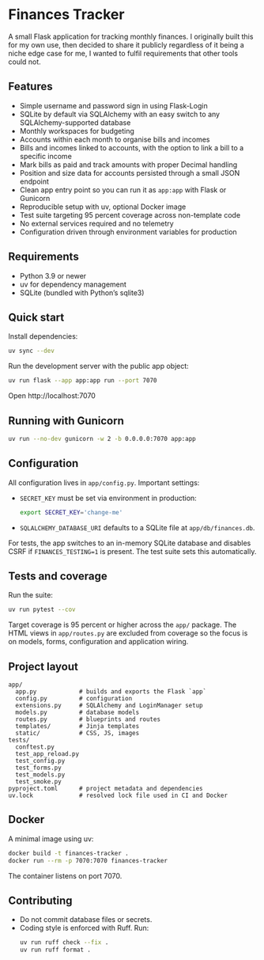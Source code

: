 # Finances Tracker

A small Flask application for tracking monthly finances. I originally built this for my own use, then decided to share it publicly regardless of it being a niche edge case for me, I wanted to fulfil requirements that other tools could not.

## Features

- Simple username and password sign in using Flask-Login
- SQLite by default via SQLAlchemy with an easy switch to any SQLAlchemy-supported database
- Monthly workspaces for budgeting
- Accounts within each month to organise bills and incomes
- Bills and incomes linked to accounts, with the option to link a bill to a specific income
- Mark bills as paid and track amounts with proper Decimal handling
- Position and size data for accounts persisted through a small JSON endpoint
- Clean app entry point so you can run it as `app:app` with Flask or Gunicorn
- Reproducible setup with uv, optional Docker image
- Test suite targeting 95 percent coverage across non-template code
- No external services required and no telemetry
- Configuration driven through environment variables for production

## Requirements

- Python 3.9 or newer
- uv for dependency management
- SQLite (bundled with Python’s sqlite3)

## Quick start

Install dependencies:

```sh
uv sync --dev
```

Run the development server with the public app object:

```sh
uv run flask --app app:app run --port 7070
```

Open http://localhost:7070

## Running with Gunicorn

```sh
uv run --no-dev gunicorn -w 2 -b 0.0.0.0:7070 app:app
```

## Configuration

All configuration lives in `app/config.py`. Important settings:

- `SECRET_KEY` must be set via environment in production:
  ```sh
  export SECRET_KEY='change-me'
  ```
- `SQLALCHEMY_DATABASE_URI` defaults to a SQLite file at `app/db/finances.db`.

For tests, the app switches to an in-memory SQLite database and disables CSRF if `FINANCES_TESTING=1` is present. The test suite sets this automatically.

## Tests and coverage

Run the suite:

```sh
uv run pytest --cov
```

Target coverage is 95 percent or higher across the `app/` package. The HTML views in `app/routes.py` are excluded from coverage so the focus is on models, forms, configuration and application wiring.

## Project layout

```
app/
  app.py            # builds and exports the Flask `app`
  config.py         # configuration
  extensions.py     # SQLAlchemy and LoginManager setup
  models.py         # database models
  routes.py         # blueprints and routes
  templates/        # Jinja templates
  static/           # CSS, JS, images
tests/
  conftest.py
  test_app_reload.py
  test_config.py
  test_forms.py
  test_models.py
  test_smoke.py
pyproject.toml      # project metadata and dependencies
uv.lock             # resolved lock file used in CI and Docker
```

## Docker

A minimal image using uv:

```sh
docker build -t finances-tracker .
docker run --rm -p 7070:7070 finances-tracker
```

The container listens on port 7070.

## Contributing

- Do not commit database files or secrets.
- Coding style is enforced with Ruff. Run:
  ```sh
  uv run ruff check --fix .
  uv run ruff format .
  ```
